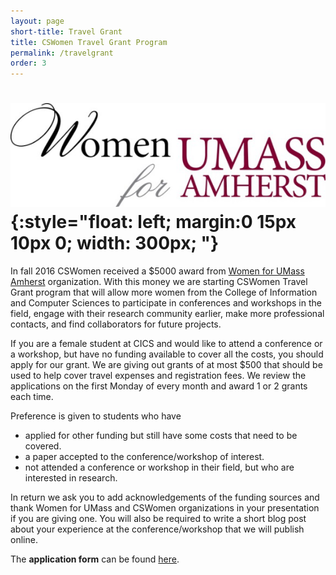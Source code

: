 ```yaml
---
layout: page
short-title: Travel Grant
title: CSWomen Travel Grant Program
permalink: /travelgrant
order: 3
---
```


# ![WFUM logo](/assets/images/wfum_logo.png){:style="float: left; margin:0 15px 10px 0; width: 300px; "}
In fall 2016 CSWomen received a $5000 award from [Women for UMass Amherst](http://www.umass.edu/wfum/) organization. With this money we are starting CSWomen Travel Grant program that will allow more women from the College of Information and Computer Sciences to participate in conferences and workshops in the field, engage with their research community earlier, make more professional contacts, and find collaborators for future projects.

If you are a female student at CICS and would like to attend a conference or a workshop, but have no funding available to cover all the costs, you should apply for our grant. We are giving out grants of at most $500 that should be used to help cover travel expenses and registration fees. We review the applications on the first Monday of every month and award 1 or 2 grants each time.

Preference is given to students who have

* applied for other funding but still have some costs that need to be covered.
* a paper accepted to the conference/workshop of interest.
* not attended a conference or workshop in their field, but who are interested in research.

In return we ask you to add acknowledgements of the funding sources and thank Women for UMass and CSWomen organizations in your presentation if you are giving one. You will also be required to write a short blog post about your experience at the conference/workshop that we will publish online.

The **application form** can be found [here](https://docs.google.com/forms/d/e/1FAIpQLSd8z0dVzm4nRX9gc0qk93lCwM4poG7JWHSBSSMeScbaokTrGg/viewform).
